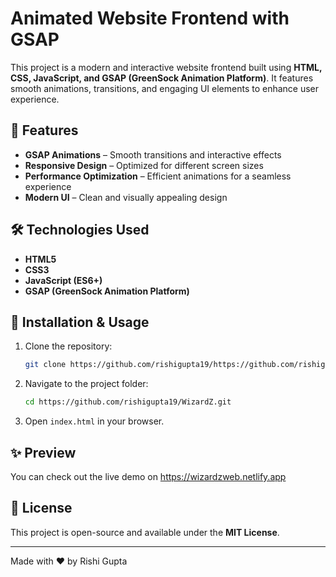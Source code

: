 # Animated Website Frontend with GSAP

This project is a modern and interactive website frontend built using **HTML, CSS, JavaScript, and GSAP (GreenSock Animation Platform)**. It features smooth animations, transitions, and engaging UI elements to enhance user experience.

## 🚀 Features
- **GSAP Animations** – Smooth transitions and interactive effects
- **Responsive Design** – Optimized for different screen sizes
- **Performance Optimization** – Efficient animations for a seamless experience
- **Modern UI** – Clean and visually appealing design

## 🛠️ Technologies Used
- **HTML5**
- **CSS3**
- **JavaScript (ES6+)**
- **GSAP (GreenSock Animation Platform)**

## 📌 Installation & Usage
1. Clone the repository:
   ```sh
   git clone https://github.com/rishigupta19/https://github.com/rishigupta19/WizardZ.git
   ```
2. Navigate to the project folder:
   ```sh
   cd https://github.com/rishigupta19/WizardZ.git
   ```
3. Open `index.html` in your browser.

## ✨ Preview
You can check out the live demo on https://wizardzweb.netlify.app

## 📜 License
This project is open-source and available under the **MIT License**.

---
Made with ❤️ by Rishi Gupta

